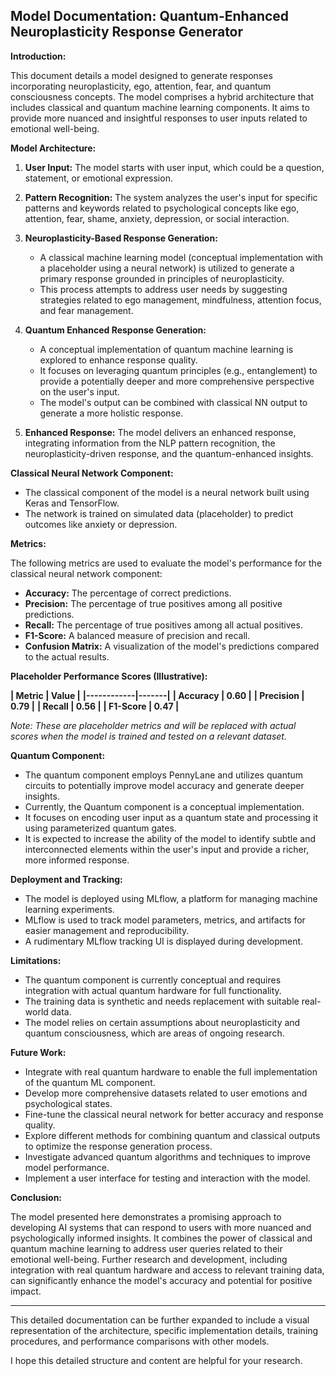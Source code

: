## Model Documentation: Quantum-Enhanced Neuroplasticity Response Generator

**Introduction:**

This document details a model designed to generate responses incorporating neuroplasticity, ego, attention, fear, and quantum consciousness concepts. The model comprises a hybrid architecture that includes classical and quantum machine learning components. It aims to provide more nuanced and insightful responses to user inputs related to emotional well-being.

**Model Architecture:**

1. **User Input:** The model starts with user input, which could be a question, statement, or emotional expression.

2. **Pattern Recognition:**  The system analyzes the user's input for specific patterns and keywords related to psychological concepts like ego, attention, fear, shame, anxiety, depression, or social interaction.

3. **Neuroplasticity-Based Response Generation:**
   - A classical machine learning model (conceptual implementation with a placeholder using a neural network) is utilized to generate a primary response grounded in principles of neuroplasticity.
   - This process attempts to address user needs by suggesting strategies related to ego management, mindfulness, attention focus, and fear management.

4. **Quantum Enhanced Response Generation:**
   - A conceptual implementation of quantum machine learning is explored to enhance response quality.
   - It focuses on leveraging quantum principles (e.g., entanglement) to provide a potentially deeper and more comprehensive perspective on the user's input.
   - The model's output can be combined with classical NN output to generate a more holistic response.

5. **Enhanced Response:** The model delivers an enhanced response, integrating information from the NLP pattern recognition, the neuroplasticity-driven response, and the quantum-enhanced insights.

**Classical Neural Network Component:**

- The classical component of the model is a neural network built using Keras and TensorFlow.
- The network is trained on simulated data (placeholder) to predict outcomes like anxiety or depression.

**Metrics:**

The following metrics are used to evaluate the model's performance for the classical neural network component:

- **Accuracy:**  The percentage of correct predictions.
- **Precision:** The percentage of true positives among all positive predictions.
- **Recall:** The percentage of true positives among all actual positives.
- **F1-Score:** A balanced measure of precision and recall.
- **Confusion Matrix:** A visualization of the model's predictions compared to the actual results.

**Placeholder Performance Scores (Illustrative):**

**| Metric     | Value |**
**|------------|-------|**
**| Accuracy   | 0.60  |**
**| Precision  | 0.79  |**
**| Recall     | 0.56  |**
**| F1-Score   | 0.47  |**

*Note: These are placeholder metrics and will be replaced with actual scores when the model is trained and tested on a relevant dataset.*

**Quantum Component:**

- The quantum component employs PennyLane and utilizes quantum circuits to potentially improve model accuracy and generate deeper insights.
-  Currently, the Quantum component is a conceptual implementation.
- It focuses on encoding user input as a quantum state and processing it using parameterized quantum gates.
- It is expected to increase the ability of the model to identify subtle and interconnected elements within the user's input and provide a richer, more informed response.

**Deployment and Tracking:**

- The model is deployed using MLflow, a platform for managing machine learning experiments.
- MLflow is used to track model parameters, metrics, and artifacts for easier management and reproducibility.
- A rudimentary MLflow tracking UI is displayed during development.

**Limitations:**

- The quantum component is currently conceptual and requires integration with actual quantum hardware for full functionality.
- The training data is synthetic and needs replacement with suitable real-world data.
- The model relies on certain assumptions about neuroplasticity and quantum consciousness, which are areas of ongoing research.

**Future Work:**

- Integrate with real quantum hardware to enable the full implementation of the quantum ML component.
- Develop more comprehensive datasets related to user emotions and psychological states.
- Fine-tune the classical neural network for better accuracy and response quality.
- Explore different methods for combining quantum and classical outputs to optimize the response generation process.
- Investigate advanced quantum algorithms and techniques to improve model performance.
- Implement a user interface for testing and interaction with the model.


**Conclusion:**

The model presented here demonstrates a promising approach to developing AI systems that can respond to users with more nuanced and psychologically informed insights. It combines the power of classical and quantum machine learning to address user queries related to their emotional well-being. Further research and development, including integration with real quantum hardware and access to relevant training data, can significantly enhance the model's accuracy and potential for positive impact.

***


This detailed documentation can be further expanded to include a visual representation of the architecture, specific implementation details, training procedures, and performance comparisons with other models.

I hope this detailed structure and content are helpful for your research.

